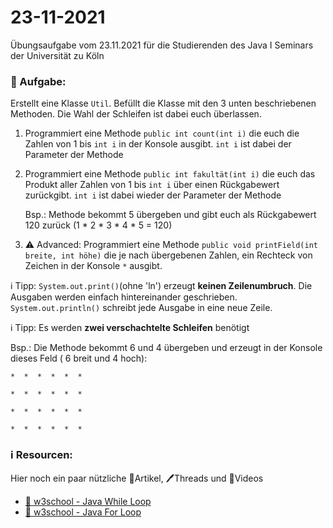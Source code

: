 # 23-11-2021
Übungsaufgabe vom 23.11.2021 für die Studierenden des Java I Seminars der Universität zu Köln


### 📝 Aufgabe:

Erstellt eine Klasse ```Util```. Befüllt die Klasse mit den 3 unten beschriebenen Methoden. Die Wahl der Schleifen ist dabei euch überlassen.

1. Programmiert eine Methode ```public int count(int i)``` die euch die Zahlen von 1 bis ```int i``` in der Konsole ausgibt.  ```int i``` ist dabei der Parameter der Methode

2. Programmiert eine Methode ```public int fakultät(int i)``` die euch das Produkt aller Zahlen von 1  bis ```int i``` über einen Rückgabewert zurückgibt. ```int i``` ist dabei wieder der Parameter der Methode
   
   Bsp.: Methode bekommt 5 übergeben und gibt euch als Rückgabewert 120 zurück (1 * 2 * 3 * 4 * 5 = 120)
 
3. ⚠️ Advanced: Programmiert eine Methode ```public void printField(int breite, int höhe)``` die je nach übergebenen Zahlen, ein Rechteck von Zeichen in der Konsole ```*``` ausgibt.

 ℹ️ Tipp: ```System.out.print()```(ohne 'ln') erzeugt **keinen Zeilenumbruch**. Die Ausgaben werden einfach hintereinander geschrieben.
```System.out.println()``` schreibt jede Ausgabe in eine neue Zeile.

 ℹ️ Tipp: Es werden **zwei verschachtelte Schleifen** benötigt

Bsp.: Die Methode bekommt 6 und 4 übergeben und erzeugt in der Konsole dieses Feld ( 6 breit und 4 hoch):

```*  *  *  *  *  * ```

```*  *  *  *  *  * ```

```*  *  *  *  *  * ```

```*  *  *  *  *  * ```





### ℹ️ Resourcen:
Hier noch ein paar nützliche 📃Artikel, 🖊️Threads und 🎥Videos

- [📃  w3school - Java While Loop](https://www.w3schools.com/java/java_while_loop.asp)
- [📃 w3school - Java For Loop](https://www.w3schools.com/java/java_for_loop.asp)
